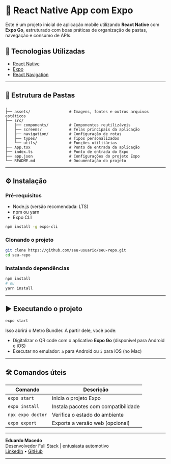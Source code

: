 # 📱 React Native App com Expo

Este é um projeto inicial de aplicação mobile utilizando **React Native** com **Expo Go**, estruturado com boas práticas de organização de pastas, navegação e consumo de APIs.

## 🚀 Tecnologias Utilizadas

- [React Native](https://reactnative.dev/)
- [Expo](https://expo.dev/)
- [React Navigation](https://reactnavigation.org/)

---

## 📁 Estrutura de Pastas

```
.
├── assets/                 # Imagens, fontes e outros arquivos estáticos
├── src/
│   ├── components/         # Componentes reutilizáveis
│   ├── screens/            # Telas principais da aplicação
│   ├── navigation/         # Configuração de rotas
│   ├── types/              # Tipos personalizados
│   └── utils/              # Funções utilitárias
├── App.tsx                 # Ponto de entrada da aplicação
├── index.ts                # Ponto de entrada do Expo
├── app.json                # Configurações do projeto Expo
└── README.md               # Documentação do projeto
```

---

## ⚙️ Instalação

### Pré-requisitos

- Node.js (versão recomendada: LTS)
- npm ou yarn
- Expo CLI

```bash
npm install -g expo-cli
```

### Clonando o projeto

```bash
git clone https://github.com/seu-usuario/seu-repo.git
cd seu-repo
```

### Instalando dependências

```bash
npm install
# ou
yarn install
```

---

## ▶️ Executando o projeto

```bash
expo start
```

Isso abrirá o Metro Bundler. A partir dele, você pode:
- Digitalizar o QR code com o aplicativo **Expo Go** (disponível para Android e iOS)
- Executar no emulador: `a` para Android ou `i` para iOS (no Mac)

---

## 🛠️ Comandos úteis

| Comando                 | Descrição                            |
|------------------------|----------------------------------------|
| `expo start`           | Inicia o projeto Expo                 |
| `expo install`         | Instala pacotes com compatibilidade  |
| `npx expo doctor`      | Verifica o estado do ambiente         |
| `expo export`          | Exporta a versão web (opcional)       |

---

**Eduardo Macedo**  
Desenvolvedor Full Stack | entusiasta automotivo  
[LinkedIn](https://www.linkedin.com/in/eduardomacedor/) • [GitHub](https://github.com/eduardorochadev)

---


